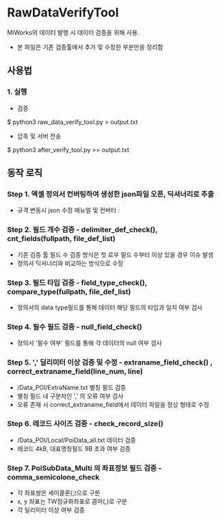 # RawDataVerifyTool
MiWorks의 데이터 발행 시 데이터 검증을 위해 사용.
- 본 파일은 기존 검증툴에서  추가 및 수정한 부분만을 정리함  

## 사용법

### 1. 실행

- 검증

$ python3 raw_data_verify_tool.py > output.txt

- 압축 및 서버 전송

$ python3 after_verify_tool.py >> output.txt


## 동작 로직 

### Step 1. 엑셀 정의서 컨버팅하여 생성한 json파일 오픈, 딕셔너리로 추출 

- 규격 변동시 json 수정 매뉴얼 및 컨버터  :  



### Step 2. 필드 개수 검증 - delimiter_def_check(), cnt_fields(fullpath, file_def_list)
- 기존 검증 툴 필드 수 검증 방식은 첫 로우 필드 수부터 이상 있을 경우 이슈 발생 
- 정의서 딕셔너리와 비교하는 방식으로 수정 


### Step 3. 필드 타입 검증 - field_type_check(), compare_type(fullpath, file_def_list)
- 정의서의 data type필드를 통해  데이터 해당 필드의 타입과 일치 여부 검사


### Step 4. 필수 필드 검증 - null_field_check()  
- 정의서 '필수 여부' 필드를 통해 각 데이터의 null 여부 검사 


### Step 5. ',' 딜리미터 이상 검증 및 수정 - extraname_field_check() , correct_extraname_field(line_num, line)
- /Data_POI/ExtraName.txt 별칭 필드 검증
- 별칭 필드 내 구분자인 ',' 의 오류 여부 검사 
- 오류 존재 시 correct_extraname_field에서 데이터 파일을  정상 형태로 수정 


### Step 6. 레코드 사이즈 검증 - check_record_size() 
- /Data_POI/Local/PoiData_all.txt 데이터 검증 
-  레코드 4kB, 대표명칭필드 9B 초과 여부 검증 

### Step 7. PoiSubData_Multi 의 좌표정보 필드 검증 - comma_semicolone_check
- 각 좌표쌍은 세미콜론(;)으로 구분
- x, y 좌표는 TW정규화좌표로 콤마(,)로 구분
- 각 딜리미터 이상 여부 검증 




